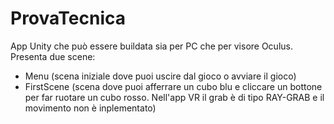# ProvaTecnica
App Unity che può essere buildata sia per PC che per visore Oculus. Presenta due scene: 
 - Menu (scena iniziale dove puoi uscire dal gioco o avviare il gioco)
 - FirstScene (scena dove puoi afferrare un cubo blu e cliccare un bottone per far ruotare un cubo rosso. Nell'app VR il grab è di tipo RAY-GRAB e il movimento non è inplementato)
